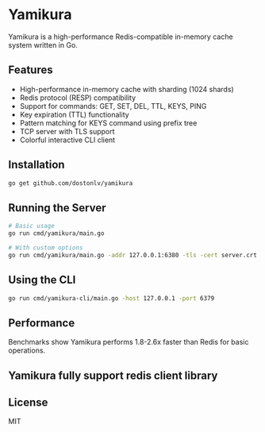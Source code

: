 # Yamikura

Yamikura is a high-performance Redis-compatible in-memory cache system written in Go.

## Features

- High-performance in-memory cache with sharding (1024 shards)
- Redis protocol (RESP) compatibility
- Support for commands: GET, SET, DEL, TTL, KEYS, PING
- Key expiration (TTL) functionality
- Pattern matching for KEYS command using prefix tree
- TCP server with TLS support
- Colorful interactive CLI client

## Installation

```bash
go get github.com/dostonlv/yamikura
```

## Running the Server

```bash
# Basic usage
go run cmd/yamikura/main.go

# With custom options
go run cmd/yamikura/main.go -addr 127.0.0.1:6380 -tls -cert server.crt -key server.key
```

## Using the CLI

```bash
go run cmd/yamikura-cli/main.go -host 127.0.0.1 -port 6379
```

## Performance

Benchmarks show Yamikura performs 1.8-2.6x faster than Redis for basic operations.



## Yamikura fully support redis client library

## License

MIT 
